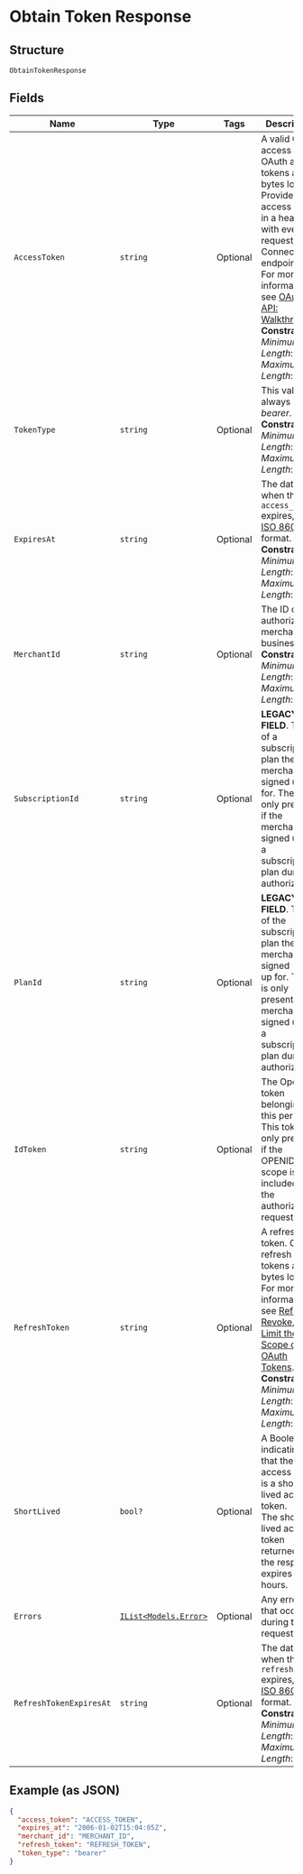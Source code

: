 
# Obtain Token Response

## Structure

`ObtainTokenResponse`

## Fields

| Name | Type | Tags | Description |
|  --- | --- | --- | --- |
| `AccessToken` | `string` | Optional | A valid OAuth access token. OAuth access tokens are 64 bytes long.<br>Provide the access token in a header with every request to Connect API<br>endpoints. For more information, see [OAuth API: Walkthrough](https://developer.squareup.com/docs/oauth-api/walkthrough).<br>**Constraints**: *Minimum Length*: `2`, *Maximum Length*: `1024` |
| `TokenType` | `string` | Optional | This value is always _bearer_.<br>**Constraints**: *Minimum Length*: `2`, *Maximum Length*: `10` |
| `ExpiresAt` | `string` | Optional | The date when the `access_token` expires, in [ISO 8601](http://www.iso.org/iso/home/standards/iso8601.htm) format.<br>**Constraints**: *Minimum Length*: `20`, *Maximum Length*: `48` |
| `MerchantId` | `string` | Optional | The ID of the authorizing merchant's business.<br>**Constraints**: *Minimum Length*: `8`, *Maximum Length*: `191` |
| `SubscriptionId` | `string` | Optional | __LEGACY FIELD__. The ID of a subscription plan the merchant signed up<br>for. The ID is only present if the merchant signed up for a subscription plan during authorization. |
| `PlanId` | `string` | Optional | __LEGACY FIELD__. The ID of the subscription plan the merchant signed<br>up for. The ID is only present if the merchant signed up for a subscription plan during<br>authorization. |
| `IdToken` | `string` | Optional | The OpenID token belonging to this person. This token is only present if the<br>OPENID scope is included in the authorization request. |
| `RefreshToken` | `string` | Optional | A refresh token. OAuth refresh tokens are 64 bytes long.<br>For more information, see [Refresh, Revoke, and Limit the Scope of OAuth Tokens](https://developer.squareup.com/docs/oauth-api/refresh-revoke-limit-scope).<br>**Constraints**: *Minimum Length*: `2`, *Maximum Length*: `1024` |
| `ShortLived` | `bool?` | Optional | A Boolean indicating that the access token is a short-lived access token.<br>The short-lived access token returned in the response expires in 24 hours. |
| `Errors` | [`IList<Models.Error>`](../../doc/models/error.md) | Optional | Any errors that occurred during the request. |
| `RefreshTokenExpiresAt` | `string` | Optional | The date when the `refresh_token` expires, in [ISO 8601](http://www.iso.org/iso/home/standards/iso8601.htm) format.<br>**Constraints**: *Minimum Length*: `20`, *Maximum Length*: `48` |

## Example (as JSON)

```json
{
  "access_token": "ACCESS_TOKEN",
  "expires_at": "2006-01-02T15:04:05Z",
  "merchant_id": "MERCHANT_ID",
  "refresh_token": "REFRESH_TOKEN",
  "token_type": "bearer"
}
```

